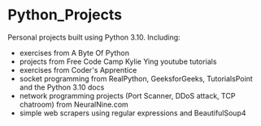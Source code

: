 # Python_Projects
Personal projects built using Python 3.10.
Including:
  - exercises from A Byte Of Python
  - projects from Free Code Camp Kylie Ying youtube tutorials
  - exercises from Coder's Apprentice
  - socket programming from RealPython, GeeksforGeeks, TutorialsPoint and the Python 3.10 docs
  - network programming projects (Port Scanner, DDoS attack, TCP chatroom) from NeuralNine.com
  - simple web scrapers using regular expressions and BeautifulSoup4
